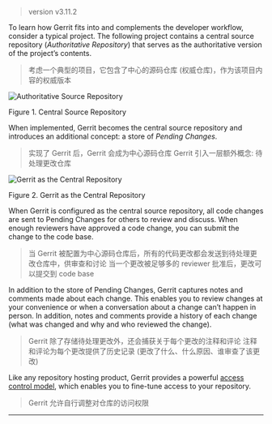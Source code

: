 >  version v3.11.2

To learn how Gerrit fits into and complements the developer workflow, consider a typical project. The following project contains a central source repository (_Authoritative Repository_) that serves as the authoritative version of the project’s contents.
>  考虑一个典型的项目，它包含了中心的源码仓库 (权威仓库)，作为该项目内容的权威版本

![Authoritative Source Repository](https://gerrit-documentation.storage.googleapis.com/Documentation/3.11.2/images/intro-quick-central-repo.png)

Figure 1. Central Source Repository

When implemented, Gerrit becomes the central source repository and introduces an additional concept: a store of _Pending Changes_.
>  实现了 Gerrit 后，Gerrit 会成为中心源码仓库
>  Gerrit 引入一层额外概念: 待处理更改仓库

![Gerrit as the Central Repository](https://gerrit-documentation.storage.googleapis.com/Documentation/3.11.2/images/intro-quick-central-gerrit.png)

Figure 2. Gerrit as the Central Repository

When Gerrit is configured as the central source repository, all code changes are sent to Pending Changes for others to review and discuss. When enough reviewers have approved a code change, you can submit the change to the code base.
>  当 Gerrit 被配置为中心源码仓库后，所有的代码更改都会发送到待处理更改仓库中，供审查和讨论
>  当一个更改被足够多的 reviewer 批准后，更改可以提交到 code base

In addition to the store of Pending Changes, Gerrit captures notes and comments made about each change. This enables you to review changes at your convenience or when a conversation about a change can’t happen in person. In addition, notes and comments provide a history of each change (what was changed and why and who reviewed the change).
>  Gerrit 除了存储待处理更改外，还会捕获关于每个更改的注释和评论
>  注释和评论为每个更改提供了历史记录 (更改了什么、什么原因、谁审查了该更改)

Like any repository hosting product, Gerrit provides a powerful [access control model](https://gerrit-documentation.storage.googleapis.com/Documentation/3.11.2/access-control.html), which enables you to fine-tune access to your repository.
>  Gerrit 允许自行调整对仓库的访问权限

---